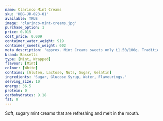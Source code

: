 ```yaml
---
name: Clarinco Mint Creams
sku: 'HBG-JR-023-01'
available: TRUE
image: 'clarinco-mint-creams.jpg'
purchase_option: 1
price: 0.015
cost_price: 0.009
container_water_weight: 919
container_sweets_weight: 602
meta_description: 'approx. Mint Creams sweets only Ł1.50/100g. Traditional sweets and more at Humbugs Confectionery Store. Specialists in satisfying your sweet tooth!'
brand: Bassetts
type: [Mint, Wrapped]
flavour: [Mint]
colour: [White]
contains: [Gluten, Lactose, Nuts, Sugar, Gelatin]
ingredients: 'Sugar, Glucose Syrup, Water, Flavourings.'
serving_size: 10
energy: 36.5
protein: 0
carbohydrates: 9.18
fat: 0
---
```

Soft, sugary mint creams that are refreshing and melt in the mouth.
